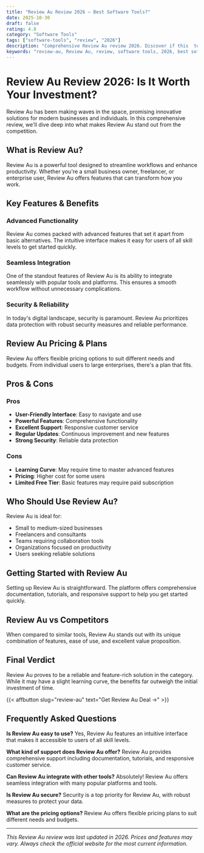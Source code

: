 ```yaml
---
title: "Review Au Review 2026 – Best Software Tools?"
date: 2025-10-30
draft: false
rating: 4.8
category: "Software Tools"
tags: ["software-tools", "review", "2026"]
description: "Comprehensive Review Au review 2026. Discover if this  tool is the best choice for your needs."
keywords: "review-au, Review Au, review, software tools, 2026, best software tools"
---
```


# Review Au Review 2026: Is It Worth Your Investment?

Review Au has been making waves in the  space, promising innovative solutions for modern businesses and individuals. In this comprehensive review, we'll dive deep into what makes Review Au stand out from the competition.

## What is Review Au?

Review Au is a powerful  tool designed to streamline workflows and enhance productivity. Whether you're a small business owner, freelancer, or enterprise user, Review Au offers features that can transform how you work.

## Key Features & Benefits

### Advanced Functionality
Review Au comes packed with advanced features that set it apart from basic alternatives. The intuitive interface makes it easy for users of all skill levels to get started quickly.

### Seamless Integration
One of the standout features of Review Au is its ability to integrate seamlessly with popular tools and platforms. This ensures a smooth workflow without unnecessary complications.

### Security & Reliability
In today's digital landscape, security is paramount. Review Au prioritizes data protection with robust security measures and reliable performance.

## Review Au Pricing & Plans

Review Au offers flexible pricing options to suit different needs and budgets. From individual users to large enterprises, there's a plan that fits.

## Pros & Cons

### Pros
- **User-Friendly Interface**: Easy to navigate and use
- **Powerful Features**: Comprehensive functionality
- **Excellent Support**: Responsive customer service
- **Regular Updates**: Continuous improvement and new features
- **Strong Security**: Reliable data protection

### Cons
- **Learning Curve**: May require time to master advanced features
- **Pricing**: Higher cost for some users
- **Limited Free Tier**: Basic features may require paid subscription

## Who Should Use Review Au?

Review Au is ideal for:
- Small to medium-sized businesses
- Freelancers and consultants
- Teams requiring collaboration tools
- Organizations focused on productivity
- Users seeking reliable  solutions

## Getting Started with Review Au

Setting up Review Au is straightforward. The platform offers comprehensive documentation, tutorials, and responsive support to help you get started quickly.

## Review Au vs Competitors

When compared to similar tools, Review Au stands out with its unique combination of features, ease of use, and excellent value proposition.

## Final Verdict

Review Au proves to be a reliable and feature-rich solution in the  category. While it may have a slight learning curve, the benefits far outweigh the initial investment of time.

{{< affbutton slug="review-au" text="Get Review Au Deal →" >}}

## Frequently Asked Questions

**Is Review Au easy to use?**
Yes, Review Au features an intuitive interface that makes it accessible to users of all skill levels.

**What kind of support does Review Au offer?**
Review Au provides comprehensive support including documentation, tutorials, and responsive customer service.

**Can Review Au integrate with other tools?**
Absolutely! Review Au offers seamless integration with many popular platforms and tools.

**Is Review Au secure?**
Security is a top priority for Review Au, with robust measures to protect your data.

**What are the pricing options?**
Review Au offers flexible pricing plans to suit different needs and budgets.

---

*This Review Au review was last updated in 2026. Prices and features may vary. Always check the official website for the most current information.*
